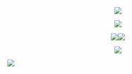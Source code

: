 <div align="center">
 <img src="https://cdn.upload.systems/uploads/FuLfK6ug.gif">
</div>


<p align="center">
<a href="https://discord.com/users/1003701036906725446">
<img src="https://lanyard-profile-readme.vercel.app/api/1003701036906725446?theme=dark&bg=292b2f&animated=false&hideDiscrim=true&borderRadius=27px&idleMessage=retrosecurity.xyz">



<p align="center">
<a href="https://www.twitter.com/Pandaxyzzz" target="_blank" rel="noreferrer"><img
src="https://img.shields.io/twitter/follow/Pandaxyzzz?logo=twitter&style=for-the-badge&color=0891b2&labelColor=1c1917"
/></a><a href="https://www.github.com/Pandaxyz-xd" target="_blank" rel="noreferrer"><img
src="https://img.shields.io/github/followers/Pandaxyz-xd?logo=github&style=for-the-badge&color=0891b2&labelColor=1c1917" /></a>
</p>

<p align="center">
<img src="https://skillicons.dev/icons?i=html,css,scss,ts,js,python,rust,go,unity,godot,c,cpp,cs"/>
</p>


[<img src="https://raw.githubusercontent.com/trinib/trinib/main/.images/footer.svg">](https://youtu.be/iik25wqIuFo)
